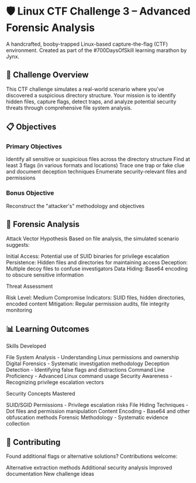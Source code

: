 # 🛡️ Linux CTF Challenge 3 – Advanced Forensic Analysis

A handcrafted, booby-trapped Linux-based capture-the-flag (CTF) environment. Created as part of the #700DaysOfSkill learning marathon by Jynx.

## 🎯 Challenge Overview
This CTF challenge simulates a real-world scenario where you've discovered a suspicious directory structure. Your mission is to identify hidden files, capture flags, detect traps, and analyze potential security threats through comprehensive file system analysis.
## 📋 Objectives
### Primary Objectives

 Identify all sensitive or suspicious files across the directory structure
 Find at least 3 flags (in various formats and locations)
 Trace one trap or fake clue and document deception techniques
 Enumerate security-relevant files and permissions

### Bonus Objective

 Reconstruct the "attacker's" methodology and objectives


## 🧠 Forensic Analysis
Attack Vector Hypothesis
Based on file analysis, the simulated scenario suggests:

Initial Access: Potential use of SUID binaries for privilege escalation
Persistence: Hidden files and directories for maintaining access
Deception: Multiple decoy files to confuse investigators
Data Hiding: Base64 encoding to obscure sensitive information

Threat Assessment

Risk Level: Medium
Compromise Indicators: SUID files, hidden directories, encoded content
Mitigation: Regular permission audits, file integrity monitoring

## 📊 Learning Outcomes
Skills Developed

File System Analysis - Understanding Linux permissions and ownership
Digital Forensics - Systematic investigation methodology
Deception Detection - Identifying false flags and distractions
Command Line Proficiency - Advanced Linux command usage
Security Awareness - Recognizing privilege escalation vectors

Security Concepts Mastered

SUID/SGID Permissions - Privilege escalation risks
File Hiding Techniques - Dot files and permission manipulation
Content Encoding - Base64 and other obfuscation methods
Forensic Methodology - Systematic evidence collection

## 🤝 Contributing
Found additional flags or alternative solutions? Contributions welcome:

Alternative extraction methods
Additional security analysis
Improved documentation
New challenge ideas
